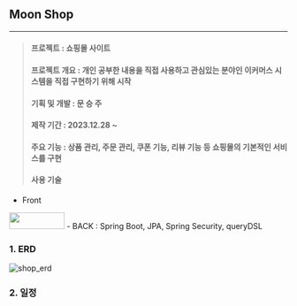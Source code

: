 ## **Moon Shop**
----
> #### **프로젝트** : 쇼핑몰 사이트
> 
> #### **프로젝트 개요** : 개인 공부한 내용을 직접 사용하고 관심있는 분야인 이커머스 시스템을 직접 구현하기 위해 시작
>
> #### **기획 및 개발** : 문 승 주
>
> #### **제작 기간** : 2023.12.28 ~
>
> #### **주요 기능** : 상품 관리, 주문 관리, 쿠폰 기능, 리뷰 기능 등 쇼핑몰의 기본적인 서비스를 구현
>
> #### **사용 기술**
- Front
<img src="https://github.com/tmdwn725/moon_shop_user/assets/60638602/28aebeaf-1fc4-4f68-876d-1de06fdb16f5" width="100" height="30"/>
- BACK : Spring Boot, JPA, Spring Security, queryDSL

###  **1. ERD**
![shop_erd](https://github.com/tmdwn725/moon_shop_user/assets/60638602/3d8e245e-a8a6-44d1-bfb6-4329e605925e)

###  **2. 일정**




